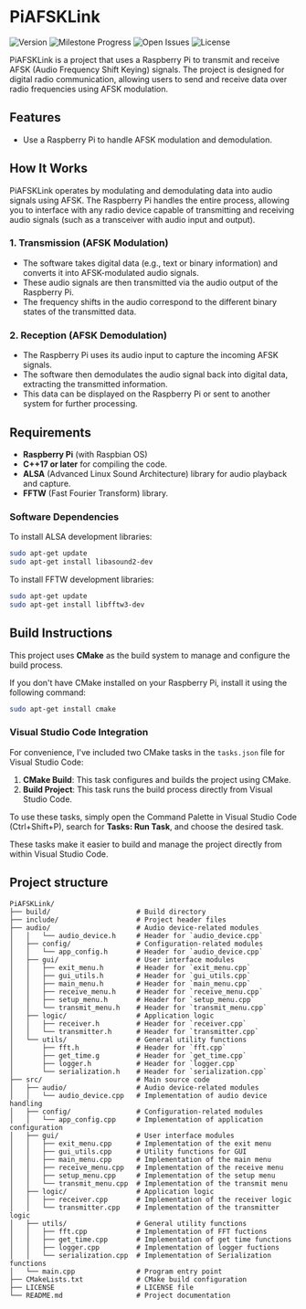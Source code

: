# PiAFSKLink

![Version](https://img.shields.io/github/v/release/LUCA-G49/PiAFSKLink?include_prereleases) ![Milestone Progress](https://img.shields.io/github/milestones/progress-percent/LUCA-G49/PiAFSKLink/1) ![Open Issues](https://img.shields.io/github/issues/LUCA-G49/PiAFSKLink) ![License](https://img.shields.io/github/license/Luca-G49/PiAFSKLink?label=License)


PiAFSKLink is a project that uses a Raspberry Pi to transmit and receive AFSK (Audio Frequency Shift Keying) signals. The project is designed for digital radio communication, allowing users to send and receive data over radio frequencies using AFSK modulation.

## Features

- Use a Raspberry Pi to handle AFSK modulation and demodulation.

## How It Works

PiAFSKLink operates by modulating and demodulating data into audio signals using AFSK. The Raspberry Pi handles the entire process, allowing you to interface with any radio device capable of transmitting and receiving audio signals (such as a transceiver with audio input and output).

### 1. **Transmission (AFSK Modulation)**

- The software takes digital data (e.g., text or binary information) and converts it into AFSK-modulated audio signals.
- These audio signals are then transmitted via the audio output of the Raspberry Pi.
- The frequency shifts in the audio correspond to the different binary states of the transmitted data.

### 2. **Reception (AFSK Demodulation)**

- The Raspberry Pi uses its audio input to capture the incoming AFSK signals.
- The software then demodulates the audio signal back into digital data, extracting the transmitted information.
- This data can be displayed on the Raspberry Pi or sent to another system for further processing.

## Requirements

- **Raspberry Pi** (with Raspbian OS)
- **C++17 or later** for compiling the code.
- **ALSA** (Advanced Linux Sound Architecture) library for audio playback and capture.
- **FFTW** (Fast Fourier Transform) library.

### Software Dependencies

To install ALSA development libraries:

```bash
sudo apt-get update
sudo apt-get install libasound2-dev
```

To install FFTW development libraries:

```bash
sudo apt-get update
sudo apt-get install libfftw3-dev
```

## Build Instructions

This project uses **CMake** as the build system to manage and configure the build process.

If you don't have CMake installed on your Raspberry Pi, install it using the following command:

```bash
sudo apt-get install cmake
```
### Visual Studio Code Integration

For convenience, I've included two CMake tasks in the `tasks.json` file for Visual Studio Code:

1. **CMake Build**: This task configures and builds the project using CMake.
2. **Build Project**: This task runs the build process directly from Visual Studio Code.

To use these tasks, simply open the Command Palette in Visual Studio Code (Ctrl+Shift+P), search for **Tasks: Run Task**, and choose the desired task.

These tasks make it easier to build and manage the project directly from within Visual Studio Code.

## Project structure
```
PiAFSKLink/
├── build/                     # Build directory
├── include/                   # Project header files
├── audio/                     # Audio device-related modules
│   │   └── audio_device.h     # Header for `audio_device.cpp`
│   ├── config/                # Configuration-related modules
│   │   └── app_config.h       # Header for `audio_device.cpp`
│   ├── gui/                   # User interface modules
│   │   ├── exit_menu.h        # Header for `exit_menu.cpp`
│   │   ├── gui_utils.h        # Header for `gui_utils.cpp`
│   │   ├── main_menu.h        # Header for `main_menu.cpp`
│   │   ├── receive_menu.h     # Header for `receive_menu.cpp`
│   │   ├── setup_menu.h       # Header for `setup_menu.cpp`
│   │   └── transmit_menu.h    # Header for `transmit_menu.cpp`
│   ├── logic/                 # Application logic
│   │   ├── receiver.h         # Header for `receiver.cpp`
│   │   └── transmitter.h      # Header for `transmitter.cpp`
│   └── utils/                 # General utility functions
│       ├── fft.h              # Header for `fft.cpp`
│       ├── get_time.g         # Header for `get_time.cpp`
│       ├── logger.h           # Header for `logger.cpp`
│       └── serialization.h    # Header for `serialization.cpp`
├── src/                       # Main source code
│   ├── audio/                 # Audio device-related modules
│   │   └── audio_device.cpp   # Implementation of audio device handling
│   ├── config/                # Configuration-related modules
│   │   └── app_config.cpp     # Implementation of application configuration
│   ├── gui/                   # User interface modules
│   │   ├── exit_menu.cpp      # Implementation of the exit menu
│   │   ├── gui_utils.cpp      # Utility functions for GUI
│   │   ├── main_menu.cpp      # Implementation of the main menu
│   │   ├── receive_menu.cpp   # Implementation of the receive menu
│   │   ├── setup_menu.cpp     # Implementation of the setup menu
│   │   └── transmit_menu.cpp  # Implementation of the transmit menu
│   ├── logic/                 # Application logic
│   │   ├── receiver.cpp       # Implementation of the receiver logic
│   │   └── transmitter.cpp    # Implementation of the transmitter logic
│   ├── utils/                 # General utility functions
│   │   ├── fft.cpp            # Implementation of FFT fuctions
│   │   ├── get_time.cpp       # Implementation of get time functions
│   │   ├── logger.cpp         # Implementation of logger fuctions
│   │   └── serialization.cpp  # Implementation of Serialization functions
│   └── main.cpp               # Program entry point
├── CMakeLists.txt             # CMake build configuration
├── LICENSE                    # LICENSE file
└── README.md                  # Project documentation
```